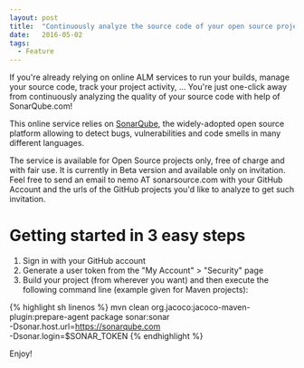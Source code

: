 ```yaml
---
layout: post
title:  "Continuously analyze the source code of your open source projects!"
date:   2016-05-02
tags:
  - Feature
---
```

If you're already relying on online ALM services to run your builds, manage your source code, track your project activity, ... You're just one-click away from continuously analyzing the quality of your source code with help of SonarQube.com!

This online service relies on [SonarQube][sq-site], the widely-adopted open source platform allowing to detect bugs, vulnerabilities and code smells in many different languages.

The service is available for Open Source projects only, free of charge and with fair use. It is currently in Beta version and available only on invitation. Feel free to send an email to nemo AT sonarsource.com with your GitHub Account and the urls of the GitHub projects you'd like to analyze to get such invitation.

# Getting started in 3 easy steps

1. Sign in with your GitHub account
2. Generate a user token from the "My Account" > "Security" page
3. Build your project (from wherever you want) and then execute the following command line (example given for Maven projects):

{% highlight sh linenos %}
mvn clean org.jacoco:jacoco-maven-plugin:prepare-agent package sonar:sonar \
    -Dsonar.host.url=https://sonarqube.com \
    -Dsonar.login=$SONAR_TOKEN
{% endhighlight %}

Enjoy!

[sq-site]: http://www.sonarqube.org
